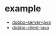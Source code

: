 # example

- [dubbo-server-java](https://github.com/dubbo-x/example/tree/master/dubbo-server-java)
- [dubbo-client-java](https://github.com/dubbo-x/example/tree/master/dubbo-client-java)